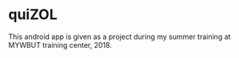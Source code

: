 # quiZOL
This android app is given as a project during my summer training at MYWBUT training center, 2018. 
